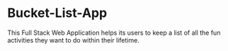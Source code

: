 # Bucket-List-App
This Full Stack Web Application helps its users to keep a list of all the fun activities they want to do within their lifetime. 
